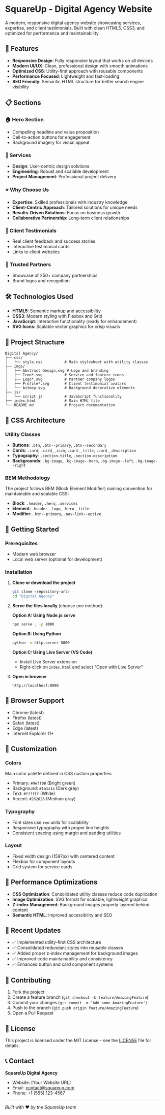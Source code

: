 # SquareUp - Digital Agency Website

A modern, responsive digital agency website showcasing services, expertise, and client testimonials. Built with clean HTML5, CSS3, and optimized for performance and maintainability.

## 🚀 Features

- **Responsive Design**: Fully responsive layout that works on all devices
- **Modern UI/UX**: Clean, professional design with smooth animations
- **Optimized CSS**: Utility-first approach with reusable components
- **Performance Focused**: Lightweight and fast-loading
- **SEO Friendly**: Semantic HTML structure for better search engine visibility

## 📋 Sections

### 🏠 Hero Section
- Compelling headline and value proposition
- Call-to-action buttons for engagement
- Background imagery for visual appeal

### 🏢 Services
- **Design**: User-centric design solutions
- **Engineering**: Robust and scalable development
- **Project Management**: Professional project delivery

### ⭐ Why Choose Us
- **Expertise**: Skilled professionals with industry knowledge
- **Client-Centric Approach**: Tailored solutions for unique needs
- **Results-Driven Solutions**: Focus on business growth
- **Collaborative Partnership**: Long-term client relationships

### 👥 Client Testimonials
- Real client feedback and success stories
- Interactive testimonial cards
- Links to client websites

### 🤝 Trusted Partners
- Showcase of 250+ company partnerships
- Brand logos and recognition

## 🛠️ Technologies Used

- **HTML5**: Semantic markup and accessibility
- **CSS3**: Modern styling with Flexbox and Grid
- **JavaScript**: Interactive functionality (ready for enhancement)
- **SVG Icons**: Scalable vector graphics for crisp visuals

## 📁 Project Structure

```
Digital Agency/
├── css/
│   └── style.css          # Main stylesheet with utility classes
├── imgs/
│   ├── Abstract Design.svg # Logo and branding
│   ├── Icon*.svg          # Service and feature icons
│   ├── Logo*.svg          # Partner company logos
│   ├── Profile*.svg       # Client testimonial avatars
│   └── bitmap.svg         # Background decorative elements
├── js/
│   └── script.js          # JavaScript functionality
├── index.html             # Main HTML file
└── README.md              # Project documentation
```

## 🎨 CSS Architecture

### Utility Classes
- **Buttons**: `.btn`, `.btn--primary`, `.btn--secondary`
- **Cards**: `.card`, `.card__icon`, `.card__title`, `.card__description`
- **Typography**: `.section-title`, `.section-description`
- **Backgrounds**: `.bg-image`, `.bg-image--hero`, `.bg-image--left`, `.bg-image--right`

### BEM Methodology
The project follows BEM (Block Element Modifier) naming convention for maintainable and scalable CSS:
- **Block**: `.header`, `.hero`, `.services`
- **Element**: `.header__logo`, `.hero__title`
- **Modifier**: `.btn--primary`, `.nav-link--active`

## 🚀 Getting Started

### Prerequisites
- Modern web browser
- Local web server (optional for development)

### Installation

1. **Clone or download the project**
   ```bash
   git clone <repository-url>
   cd "Digital Agency"
   ```

2. **Serve the files locally** (choose one method):
   
   **Option A: Using Node.js serve**
   ```bash
   npx serve . -p 8000
   ```
   
   **Option B: Using Python**
   ```bash
   python -m http.server 8000
   ```
   
   **Option C: Using Live Server (VS Code)**
   - Install Live Server extension
   - Right-click on `index.html` and select "Open with Live Server"

3. **Open in browser**
   ```
   http://localhost:8000
   ```

## 📱 Browser Support

- Chrome (latest)
- Firefox (latest)
- Safari (latest)
- Edge (latest)
- Internet Explorer 11+

## 🔧 Customization

### Colors
Main color palette defined in CSS custom properties:
- Primary: `#9eff00` (Bright green)
- Background: `#1a1a1a` (Dark gray)
- Text: `#ffffff` (White)
- Accent: `#262626` (Medium gray)

### Typography
- Font sizes use `rem` units for scalability
- Responsive typography with proper line heights
- Consistent spacing using margin and padding utilities

### Layout
- Fixed width design (1597px) with centered content
- Flexbox for component layouts
- Grid system for service cards

## 🎯 Performance Optimizations

- **CSS Optimization**: Consolidated utility classes reduce code duplication
- **Image Optimization**: SVG format for scalable, lightweight graphics
- **Z-index Management**: Background images properly layered behind content
- **Semantic HTML**: Improved accessibility and SEO

## 🔄 Recent Updates

- ✅ Implemented utility-first CSS architecture
- ✅ Consolidated redundant styles into reusable classes
- ✅ Added proper z-index management for background images
- ✅ Improved code maintainability and consistency
- ✅ Enhanced button and card component systems

## 🤝 Contributing

1. Fork the project
2. Create a feature branch (`git checkout -b feature/AmazingFeature`)
3. Commit your changes (`git commit -m 'Add some AmazingFeature'`)
4. Push to the branch (`git push origin feature/AmazingFeature`)
5. Open a Pull Request

## 📄 License

This project is licensed under the MIT License - see the [LICENSE](LICENSE) file for details.

## 📞 Contact

**SquareUp Digital Agency**
- Website: [Your Website URL]
- Email: contact@squareup.com
- Phone: +1 (555) 123-4567

---

*Built with ❤️ by the SquareUp team*